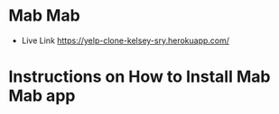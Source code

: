 # Mab Mab 

- Live Link 
https://yelp-clone-kelsey-sry.herokuapp.com/ 

# Instructions on How to Install Mab Mab app 
